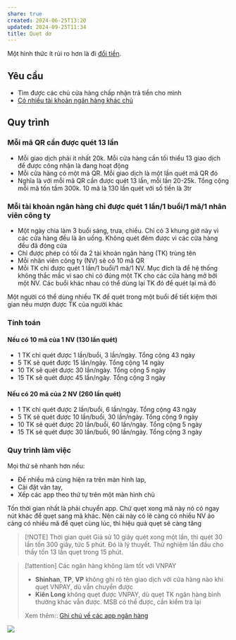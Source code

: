 ```yaml
---
share: true
created: 2024-06-25T13:20
updated: 2024-09-25T11:34
title: Quẹt dơ
---
```

Một hình thức ít rủi ro hơn là đi [đổi tiền](../../../../%F0%9F%93%9CT%C3%A0i%20nguy%C3%AAn/%C3%9D%20t%C6%B0%E1%BB%9Fng%20ki%E1%BA%BFm%20ti%E1%BB%81n/3%20%C3%9D%20t%C6%B0%E1%BB%9Fng/C%C3%B4ng%20vi%E1%BB%87c%20th%E1%BB%9Di%20v%E1%BB%A5,%20c%E1%BB%99ng%20t%C3%A1c%20vi%C3%AAn/Cho%20nh%C3%A2n%20vi%C3%AAn,%20%C4%91%E1%BA%A1i%20l%C3%BD/%C4%90%E1%BB%95i%20ti%E1%BB%81n,%20ch%E1%BB%A5p%20h%C3%ACnh%20bi%E1%BB%83n%20hi%E1%BB%87u,%20d%C3%A1n%20m%C3%A3%20QR.md#Đổi%20tiền).
## Yêu cầu
- Tìm được các chủ cửa hàng chấp nhận trả tiền cho mình
- [Có nhiều tài khoản ngân hàng khác chủ](./C%C3%B3%20nhi%E1%BB%81u%20t%C3%A0i%20kho%E1%BA%A3n%20ng%C3%A2n%20h%C3%A0ng%20kh%C3%A1c%20ch%E1%BB%A7.md) 

## Quy trình
### Mỗi mã QR cần được quét 13 lần
- Mỗi giao dịch phải ít nhất 20k. Mỗi cửa hàng cần tối thiểu 13 giao dịch để được công nhận là đang hoạt động
- Mỗi cửa hàng có một mã QR. Mỗi giao dịch là một lần quét mã QR đó
- Nghĩa là với mỗi mã QR cần được quét 13 lần, mỗi lần 20-25k. Tổng cộng mỗi mã tốn tầm 300k. 10 mã là 130 lần quét với số tiền là 3tr
### Mỗi tài khoản ngân hàng chỉ được quét 1 lần/1 buổi/1 mã/1 nhân viên công ty
- Một ngày chia làm 3 buổi sáng, trưa, chiều. Chỉ có 3 khung giờ này vì các cửa hàng đều là ăn uống. Không quét đêm được vì các cửa hàng đều đã đóng cửa
- Chỉ được phép có tối đa 2 tài khoản ngân hàng (TK) trùng tên
- Mỗi nhân viên công ty (NV) sẽ có 10 mã QR
- Mỗi TK chỉ được quét 1 lần/1 buổi/1 mã/1 NV. Mục đích là để hệ thống không thắc mắc vì sao chỉ có đúng một TK cho các cửa hàng mở bởi một NV. Các buổi khác nhau có thể dùng lại TK đó để quét lại mã đó

Một người có thể dùng nhiều TK để quét trong một buổi để tiết kiệm thời gian nếu mượn được TK của người khác 
### Tính toán
#### Nếu có 10 mã của 1 NV (130 lần quét) 
- 1 TK chỉ quét được 1 lần/buổi, 3 lần/ngày. Tổng cộng 43 ngày
- 5 TK sẽ quét được 15 lần/ngày. Tổng cộng 14 ngày
- 10 TK sẽ quét được 30 lần/ngày. Tổng cộng 5 ngày
- 15 TK sẽ quét được 45 lần/ngày. Tổng cộng 3 ngày
#### Nếu có 20 mã của 2 NV (260 lần quét) 
- 1 TK chỉ quét được 2 lần/buổi, 6 lần/ngày. Tổng cộng 43 ngày
- 5 TK sẽ quét được 10 lần/buổi, 30 lần/ngày. Tổng cộng 9 ngày
- 10 TK sẽ quét được 20 lần/buổi, 60 lần/ngày. Tổng cộng 5 ngày
- 15 TK sẽ quét được 30 lần/buổi, 90 lần/ngày. Tổng cộng 3 ngày
### Quy trình làm việc
Mọi thứ sẽ nhanh hơn nếu:
- Để nhiều mã cùng hiện ra trên màn hình lap, 
- Cài đặt vân tay,
- Xếp các app theo thứ tự trên một màn hình chủ

Tốn thời gian nhất là phải chuyển app. Chứ quẹt xong mã này nó có ngay nút khác để quẹt sang mã khác. Nên cái này có lẽ càng có nhiều NV ảo càng có nhiều mã để quẹt cùng lúc, thì hiệu quả quẹt sẽ càng tăng

> [!NOTE] Thời gian quét
>  Giả sử 10 giây quét xong một lần, thì quét 30 lần tốn 300 giây, tức 5 phút. Đó là lý thuyết. Thử nghiệm lần đầu cho thấy tốn 13 lần quẹt trong 15 phút.

> [!attention] Các ngân hàng không làm tốt với VNPAY
> - **Shinhan**, **TP**, **VP** không ghi rõ tên giao dịch với cửa hàng nào khi quẹt VNPAY, dù vẫn chuyển được
> - **Kiên Long** không quẹt được VNPAY, dù quẹt TK ngân hàng bình thường khác vẫn được. MSB có thể được, cần kiểm tra lại
> 
> Xem thêm:: [Ghi chú về các app ngân hàng](./Ghi%20ch%C3%BA%20v%E1%BB%81%20c%C3%A1c%20app%20ng%C3%A2n%20h%C3%A0ng.md)

![](https://i.imgur.com/Q7KcLn6.png)
